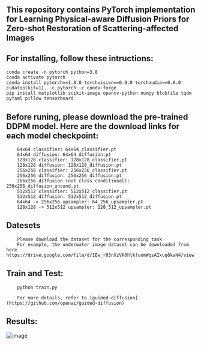 ## This repository contains PyTorch implementation for Learning Physical-aware Diffusion Priors for Zero-shot Restoration of Scattering-affected Images
## For installing, follow these intructions:

    conda create -n pytorch python=3.8  
    conda activate pytorch  
    conda install pytorch==1.8.0 torchvision==0.9.0 torchaudio==0.8.0 cudatoolkit=11. -c pytorch -c conda-forge  
    pip install matplotlib scikit-image opencv-python numpy blobfile tqdm pyYaml pillow tensorboard 

## Before runing, please download the pre-trained DDPM model. Here are the download links for each model checkpoint:

        64x64 classifier: 64x64_classifier.pt  
        64x64 diffusion: 64x64_diffusion.pt  
        128x128 classifier: 128x128_classifier.pt  
        128x128 diffusion: 128x128_diffusion.pt  
        256x256 classifier: 256x256_classifier.pt  
        256x256 diffusion: 256x256_diffusion.pt  
        256x256 diffusion (not class conditional): 256x256_diffusion_uncond.pt  
        512x512 classifier: 512x512_classifier.pt  
        512x512 diffusion: 512x512_diffusion.pt  
        64x64 -> 256x256 upsampler: 64_256_upsampler.pt  
        128x128 -> 512x512 upsampler: 128_512_upsampler.pt

## Datesets
        Please download the dataset for the corresponding task  
        For example, the underwater image dataset can be downloaded from here https://drive.google.com/file/d/1Ew_r83nXzVk0hlkfuomWqsAIxuq6kaN4/view

## Train and Test:  

        python train.py  
        
        For more details, refer to [guided-diffusion](https://github.com/openai/guided-diffusion)

## Results:  
![image](https://github.com/user-attachments/assets/ae63cd2a-7720-418c-ac69-737f82f4baa4)  


